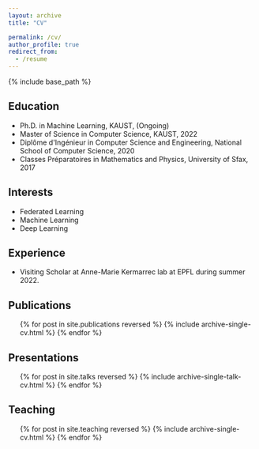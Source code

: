 ```yaml
---
layout: archive
title: "CV"

permalink: /cv/
author_profile: true
redirect_from:
  - /resume
---
```


{% include base_path %}

## Education

* Ph.D. in Machine Learning, KAUST, (Ongoing)
* Master of Science in Computer Science, KAUST, 2022
* Diplôme d'Ingénieur in Computer Science and Engineering, National School of Computer Science, 2020
* Classes Préparatoires in Mathematics and Physics, University of Sfax, 2017



[//]: # (* Summer 2015: Research Assistant)

[//]: # (  * Github University)

[//]: # (  * Duties included: Tagging issues)

[//]: # (  * Supervisor: Professor Git)

[//]: # ()
[//]: # (* Fall 2015: Research Assistant)

[//]: # (  * Github University)

[//]: # (  * Duties included: Merging pull requests)

[//]: # (  * Supervisor: Professor Hub)
  
## Interests

* Federated Learning
* Machine Learning
* Deep Learning
  

## Experience

* Visiting Scholar at Anne-Marie Kermarrec lab at EPFL during summer 2022.

## Publications

  <ul>{% for post in site.publications reversed %}
    {% include archive-single-cv.html %}
  {% endfor %}</ul>

  
## Presentations

  <ul>{% for post in site.talks reversed %}
    {% include archive-single-talk-cv.html %}
  {% endfor %}</ul>


## Teaching

  <ul>{% for post in site.teaching reversed %}
    {% include archive-single-cv.html %}
  {% endfor %}</ul>
  
[//]: # (Service and leadership)

[//]: # (======)

[//]: # (* Currently signed in to 43 different slack teams)
